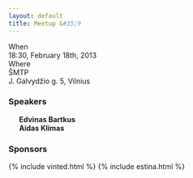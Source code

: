 ```yaml
---
layout: default
title: Meetup &#35;9
---
```


<div class="row">
  <div class="two columns">When</div>
  <div class="ten columns strong">18:30, February 18th, 2013</div>
</div>
<div class="row">
  <div class="two columns">Where</div>
  <div class="ten columns strong">
    ŠMTP<br />
    J. Galvydžio g. 5, Vilnius
  </div>
</div>

<h3>Speakers</h3>
<div class="row">
  <div class="six columns">
    <div class="three columns">
      <div class="gravatar">
        <a href="http://twitter.com/edvinasbartkus">
          <img src="http://gravatar.com/avatar/4a27a5c6ded9dc1f3e428e2897e0562d?s=70" alt="">
        </a>
      </div>
    </div>
    <div class="nine columns">
      <strong>Edvinas Bartkus</strong>
    </div>
  </div>

  <div class="six columns">
    <div class="three columns">
      <div class="gravatar">
        <a href="https://github.com/AidasK">
          <img src="https://yt3.ggpht.com/-DumpQRL8NeM/AAAAAAAAAAI/AAAAAAAAAAA/nSk0bKsvE0E/s100-c-k-no/photo.jpg" alt="" />
        </a>
      </div>
    </div>
    <div class="nine columns">
      <strong>Aidas Klimas</strong>
    </div>
  </div>
</div>

<h3>Sponsors</h3>
<div class="row">
  <div class="ten columns">
    {% include vinted.html %}
    {% include estina.html %}
  </div>
</div>
